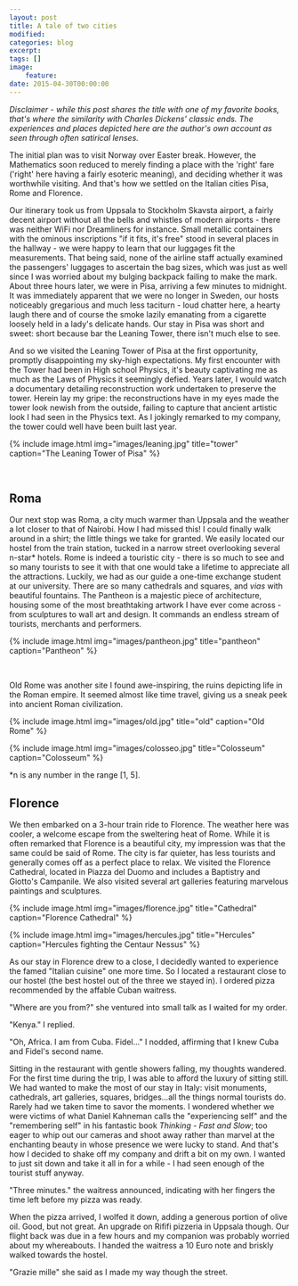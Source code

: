 ```yaml
---
layout: post
title: A tale of two cities 
modified:
categories: blog
excerpt:
tags: []
image:
    feature:
date: 2015-04-30T00:00:00
---
```

*Disclaimer - while this post shares the title with one of my favorite books, that's where the similarity with Charles
Dickens' classic ends. The experiences and places depicted here are the author's own account as seen through often satirical lenses.*

The initial plan was to visit Norway over Easter break. However, the Mathematics soon reduced to merely finding a
place with the 'right' fare ('right' here having a fairly esoteric meaning), and deciding whether it was
worthwhile visiting. And that's how we settled on the Italian cities Pisa, Rome and Florence. 

Our itinerary took us from Uppsala to Stockholm Skavsta airport, a fairly decent airport without all the
bells and whistles of modern airports - there was neither WiFi nor
Dreamliners for instance. Small metallic containers with the ominous inscriptions "if it fits, it's free" stood in
several places in the hallway - we were happy to learn that our luggages fit the measurements. That being said, none of the airline staff actually examined the passengers'
luggages to ascertain the bag sizes, which was just as well since I was worried about my bulging backpack
failing to make the mark. About three hours later, we were in Pisa, arriving a few minutes to midnight. It was
immediately apparent that we were no longer in Sweden, our hosts
noticeably gregarious and much less taciturn - loud chatter here, a hearty laugh there and of course the smoke lazily
emanating from a cigarette loosely held in a lady's delicate hands. Our stay in Pisa was short and sweet: short because
bar the Leaning Tower, there isn't much else to see. 

And so we visited the Leaning Tower of Pisa at the first opportunity, promptly disappointing my sky-high expectations. My
first encounter with the Tower had been in High school Physics, it's beauty captivating me as much
as the Laws of Physics it seemingly defied. Years later, I would watch a documentary detailing reconstruction work
undertaken to preserve the tower. Herein lay my gripe: the reconstructions have in my eyes made the tower look newish from the
outside, failing to capture that ancient artistic look I had seen in the Physics text. As I jokingly remarked to my company, the
tower could well have been built last year.

{% include image.html img="images/leaning.jpg" title="tower" caption="The Leaning Tower of Pisa" %}

<br/>

## Roma
Our next stop was Roma, a city much warmer than Uppsala and the weather a lot closer to that of Nairobi. How I had
missed this! I could finally walk around in a shirt; the little things we take for granted. We easily located our hostel
from the train station, tucked in a narrow street overlooking
several n-star* hotels. Rome is indeed a touristic city - there is so much to see and so many tourists to see it with
that one would take a lifetime to appreciate
all the attractions. Luckily, we had as our guide a one-time exchange student at our university. 
There are so many cathedrals and squares, and *vias* with beautiful
fountains. The Pantheon is a  majestic piece of architecture, housing some of the most
breathtaking artwork I have ever come across - from sculptures to wall art and design. It commands an endless stream of
tourists, merchants and performers. 

{% include image.html img="images/pantheon.jpg" title="pantheon" caption="Pantheon" %}

<br/>

Old Rome was another site I found awe-inspiring, the ruins depicting life in the Roman empire. It seemed almost like
time travel, giving us a sneak peek into ancient Roman civilization.

{% include image.html img="images/old.jpg" title="old" caption="Old Rome" %}
<br/>

{% include image.html img="images/colosseo.jpg" title="Colosseum" caption="Colosseum" %}
<br/>

*n is any number in the range [1, 5].

## Florence

We then embarked on a 3-hour train ride to Florence. The weather here was cooler, a welcome 
escape from the sweltering heat of Rome. While it is often remarked that Florence is a beautiful city, my impression was
that the same could be said of Rome. The city is far quieter, has less tourists and generally comes off as a perfect
place to relax. We visited the Florence Cathedral, located in Piazza del Duomo and includes a Baptistry and
Giotto's Campanile. We also visited several art galleries featuring marvelous paintings and sculptures.

{% include image.html img="images/florence.jpg" title="Cathedral" caption="Florence Cathedral" %}
<br/>

{% include image.html img="images/hercules.jpg" title="Hercules" caption="Hercules fighting the Centaur Nessus" %}
<br/>


As our stay in Florence drew to a close, I decidedly wanted to experience the famed "Italian cuisine" one more time. So
I located a restaurant close to our hostel (the best hostel out of the three we stayed in). I ordered pizza recommended
by the affable Cuban waitress. 

"Where are you from?" she ventured into small talk as I waited for my order.

"Kenya." I replied.

"Oh, Africa. I am from Cuba. Fidel..." I nodded, affirming that I knew Cuba and Fidel's second name.

Sitting in the restaurant with gentle showers falling, my thoughts wandered. For the first time during the trip, I was
able to afford the luxury of sitting still. We had wanted to make the most of our stay in Italy: visit monuments,
cathedrals, art galleries, squares, bridges...all the things normal tourists do. Rarely had we taken time to savor the moments. I wondered whether we were victims of what Daniel Kahneman
calls the "experiencing self" and the "remembering self" in his fantastic book *Thinking - Fast and Slow*; too eager to whip out our cameras and shoot away rather than marvel at the enchanting beauty in whose presence we were lucky to stand. And that's how I decided to shake off my company and
drift a bit on my own. I wanted to just sit down and take it all in for a while - I had seen enough of the tourist
stuff anyway.

"Three minutes." the waitress announced, indicating with her fingers the time left before my pizza was ready.

When the pizza arrived, I wolfed it down, adding a generous portion of olive oil. Good, but not great. An upgrade on
Rififi pizzeria in Uppsala though. Our flight back was due in a few hours 
and my companion was probably worried about my whereabouts. I handed the waitress a 10 Euro note and briskly walked
towards
the hostel.

"Grazie mille" she said as I made my way though the street.
